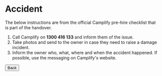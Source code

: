 <link href="../styles/custom.css" rel="stylesheet" />

# Accident
The below instructions are from the official Camplify pre-hire checklist that is part of the handover.

1. Call Camplify on **1300 416 133** and inform
them of the issue.
2. Take photos and send to the owner in
case they need to raise a damage incident.
3. Inform the owner who, what, where and
when the accident happened. If possible,
use the messaging on Camplify's website.


<a href="/#what-to-do"><button class="nav-button"><i class="arrow arrow-left"></i> Back</button></a>
